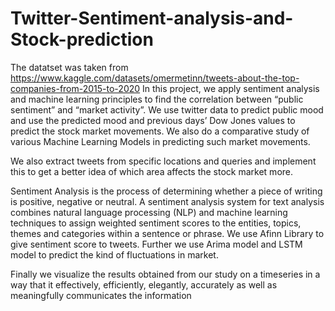 # Twitter-Sentiment-analysis-and-Stock-prediction
The datatset was taken from https://www.kaggle.com/datasets/omermetinn/tweets-about-the-top-companies-from-2015-to-2020
In this project, we apply sentiment analysis and machine learning principles to find the correlation between “public sentiment” and “market activity”. We use twitter data to predict public mood and use the predicted mood and previous days’ Dow Jones values to predict the stock market movements. We also do a comparative study of various Machine Learning Models in predicting such market movements.

We also extract tweets from specific locations and queries and implement this to get a better idea of which area affects the stock market more.

Sentiment Analysis is the process of determining whether a piece of writing is positive, negative or neutral. A sentiment analysis system for text analysis combines natural language processing (NLP) and machine learning techniques to assign weighted sentiment scores to the entities, topics, themes and categories within a sentence or phrase.
We use Afinn Library to give sentiment score to tweets. Further we use Arima model and LSTM model to predict the kind of fluctuations in market.

Finally we visualize the results obtained from our study on a timeseries in a way that it effectively, efficiently, elegantly, accurately as well as meaningfully communicates the information

